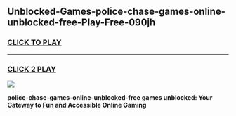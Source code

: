 
## Unblocked-Games-police-chase-games-online-unblocked-free-Play-Free-090jh
<h3>
<a href="https://premium76.site?title=police-chase-games-online-unblocked-free&ref=18A">CLICK TO PLAY</a></h3>
<hr>

<h3>
<a href="https://premium76.site?title=police-chase-games-online-unblocked-free&ref=18A">CLICK 2 PLAY</a>
  
</h3>

<a href="https://premium76.site?title=police-chase-games-online-unblocked-free&ref=18A"><img src="https://clearcache.store/games.png"></a>


**police-chase-games-online-unblocked-free games unblocked: Your Gateway to Fun and Accessible Online Gaming**
